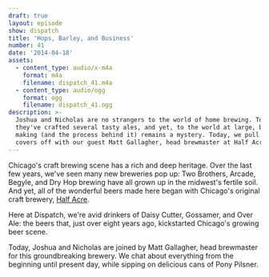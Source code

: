 ```yaml
---
draft: true
layout: episode
show: dispatch
title: 'Hops, Barley, and Business'
number: 41
date: '2014-04-18'
assets:
  - content_type: audio/x-m4a
    format: m4a
    filename: dispatch_41.m4a
  - content_type: audio/ogg
    format: ogg
    filename: dispatch_41.ogg
description: >-
  Joshua and Nicholas are no strangers to the world of home brewing. Together,
  they've crafted several tasty ales, and yet, to the world at large, beer
  making (and the process behind it) remains a mystery. Today, we pull the
  covers off with our guest Matt Gallagher, head brewmaster at Half Acre Beer.
---
```

Chicago's craft brewing scene has a rich and deep heritage. Over the last few years, we've seen many new breweries pop up: Two Brothers, Arcade, Begyle, and Dry Hop brewing have all grown up in the midwest's fertile soil. And yet, all of the wonderful beers made here began with Chicago's original craft brewery, [Half Acre](http://halfacrebeer.com).

Here at Dispatch, we're avid drinkers of Daisy Cutter, Gossamer, and Over Ale: the beers that, just over eight years ago, kickstarted Chicago's growing beer scene.

Today, Joshua and Nicholas are joined by Matt Gallagher, head brewmaster for this groundbreaking brewery. We chat about everything from the beginning until present day, while sipping on delicious cans of Pony Pilsner.